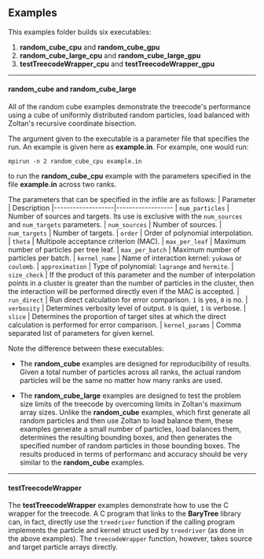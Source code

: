 Examples
--------

This examples folder builds six executables:

1. __random_cube_cpu__ and __random_cube_gpu__
2. __random_cube_large_cpu__ and __random_cube_large_gpu__
3. __testTreecodeWrapper_cpu__ and __testTreecodeWrapper_gpu__

- - -

#### __random_cube__ and __random_cube_large__

All of the random cube examples demonstrate the treecode's performance
using a cube of uniformly distributed random particles, load balanced
with Zoltan's recursive coordinate bisection.

The argument given to the executable is a parameter file that
specifies the run. An example is given here as __example.in__. For
example, one would run:

    mpirun -n 2 random_cube_cpu example.in

to run the __random_cube_cpu__ example with the parameters specified in
the file __example.in__ across two ranks.

The parameters that can be specified in the infile are as follows:
| Parameter         | Description
|-------------------|------------------
| `num_particles`   | Number of sources and targets. Its use is exclusive with the `num_sources` and `num_targets` parameters.
| `num_sources`     | Number of sources.
| `num_targets`     | Number of targets.
| `order`           | Order of polynomial interpolation. 
| `theta`           | Multipole acceptance criterion (MAC).
| `max_per_leaf`    | Maximum number of particles per tree leaf.
| `max_per_batch`   | Maximum number of particles per batch.
| `kernel_name`     | Name of interaction kernel: `yukawa` or `coulomb`.
| `approximation`   | Type of polynomial: `lagrange` and `hermite`. 
| `size_check`      | If the product of this parameter and the number of interpolation points in a cluster is greater than the number of particles in the cluster, then the interaction will be performed directly even if the MAC is accepted.
| `run_direct`      | Run direct calculation for error comparison. `1` is yes, `0` is no.
| `verbosity`       | Determines verbosity level of output. `0` is quiet, `1` is verbose.
| `slice`           | Determines the proportion of target sites at which the direct calculation is performed for error comparison.
| `kernel_params`   | Comma separated list of parameters for given kernel.

Note the difference between these executables:

- The __random_cube__ examples are designed for reproducibility
of results. Given a total number of particles across all ranks, the
actual random particles will be the same no matter how many ranks
are used.

- The __random_cube_large__ examples are designed to test the
problem size limits of the treecode by overcoming limits in Zoltan's
maximum array sizes. Unlike the __random_cube__ examples, which first 
generate all random particles and then use Zoltan to load balance them,
these examples generate a small number of particles, load balances
them, determines the resulting bounding boxes, and then generates the
specified number of random particles in those bounding boxes. The results
produced in terms of performanc and accuracy should be very similar to
the __random_cube__ examples.

- - -

#### __testTreecodeWrapper__

The __testTreecodeWrapper__ examples demonstrate how to use the C wrapper 
for the treecode. A C program that links to the __BaryTree__ library can, 
in fact, directly use the `treedriver` function if the calling program 
implements the particle and kernel struct used by `treedriver` 
(as done in the above examples). The `treecodeWrapper` function, 
however, takes source and target particle arrays directly.
